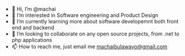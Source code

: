 - 👋 Hi, I’m @machai
- 👀 I’m interested in Software engineering and Product Design
- 🌱 I’m currently learning more about software developemnt both front end and backend 
- 💞️ I’m looking to collaborate on any open source projects, from .net to php applications
- 📫 How to reach me, just email me machaibulawayo@gmail.com

<!---
machai/machai is a ✨ special ✨ repository because its `README.md` (this file) appears on your GitHub profile.
You can click the Preview link to take a look at your changes.
--->
